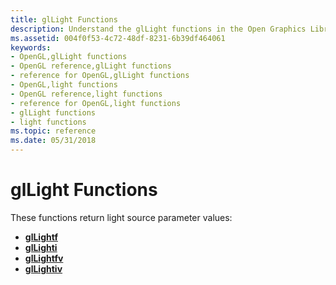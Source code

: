 ```yaml
---
title: glLight Functions
description: Understand the glLight functions in the Open Graphics Library (OpenGL). These functions return light source parameter values.
ms.assetid: 004f0f53-4c72-48df-8231-6b39df464061
keywords:
- OpenGL,glLight functions
- OpenGL reference,glLight functions
- reference for OpenGL,glLight functions
- OpenGL,light functions
- OpenGL reference,light functions
- reference for OpenGL,light functions
- glLight functions
- light functions
ms.topic: reference
ms.date: 05/31/2018
---
```


# glLight Functions

These functions return light source parameter values:

-   [**glLightf**](gllightf.md)
-   [**glLighti**](gllighti.md)
-   [**glLightfv**](gllightfv.md)
-   [**glLightiv**](gllightiv.md)

 

 




